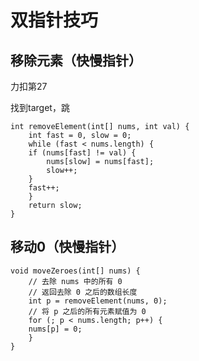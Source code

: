 # 双指针技巧

## **移除元素（快慢指针）**
力扣第27

找到target，跳

```
int removeElement(int[] nums, int val) {  
    int fast = 0, slow = 0;  
    while (fast < nums.length) {  
	if (nums[fast] != val) {  
	    nums[slow] = nums[fast];  
	    slow++;  
	}  
	fast++;  
    }  
    return slow;  
}  
```

## **移动0（快慢指针）**
```
void moveZeroes(int[] nums) {  
    // 去除 nums 中的所有 0  
    // 返回去除 0 之后的数组长度  
    int p = removeElement(nums, 0);  
    // 将 p 之后的所有元素赋值为 0  
    for (; p < nums.length; p++) {  
	nums[p] = 0;  
    }  
}  
```